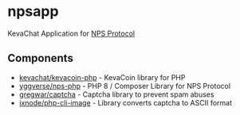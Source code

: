# npsapp

KevaChat Application for [NPS Protocol](https://nightfall.city/nps/info/specification.txt)

## Components

* [kevachat/kevacoin-php](https://github.com/kevachat/kevacoin-php) - KevaCoin library for PHP
* [yggverse/nps-php](https://github.com/YGGverse/nps-php) - PHP 8 / Composer Library for NPS Protocol
* [gregwar/captcha](https://github.com/Gregwar/Captcha) - Captcha library to prevent spam abuses
* [ixnode/php-cli-image](https://github.com/ixnode/php-cli-image) - Library converts captcha to ASCII format